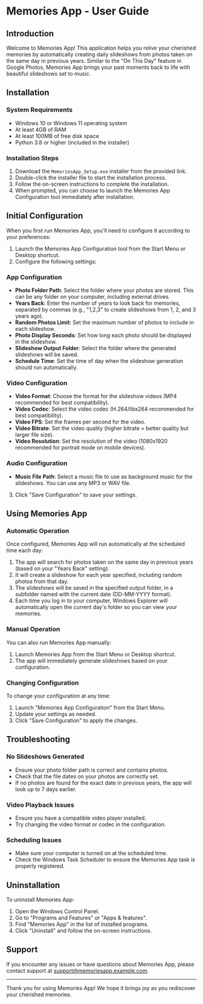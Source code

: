 # Memories App - User Guide

## Introduction

Welcome to Memories App! This application helps you relive your cherished memories by automatically creating daily slideshows from photos taken on the same day in previous years. Similar to the "On This Day" feature in Google Photos, Memories App brings your past moments back to life with beautiful slideshows set to music.

## Installation

### System Requirements

- Windows 10 or Windows 11 operating system
- At least 4GB of RAM
- At least 100MB of free disk space
- Python 3.8 or higher (included in the installer)

### Installation Steps

1. Download the `MemoriesApp_Setup.exe` installer from the provided link.
2. Double-click the installer file to start the installation process.
3. Follow the on-screen instructions to complete the installation.
4. When prompted, you can choose to launch the Memories App Configuration tool immediately after installation.

## Initial Configuration

When you first run Memories App, you'll need to configure it according to your preferences:

1. Launch the Memories App Configuration tool from the Start Menu or Desktop shortcut.
2. Configure the following settings:

### App Configuration

- **Photo Folder Path**: Select the folder where your photos are stored. This can be any folder on your computer, including external drives.
- **Years Back**: Enter the number of years to look back for memories, separated by commas (e.g., "1,2,3" to create slideshows from 1, 2, and 3 years ago).
- **Random Photos Limit**: Set the maximum number of photos to include in each slideshow.
- **Photo Display Seconds**: Set how long each photo should be displayed in the slideshow.
- **Slideshow Output Folder**: Select the folder where the generated slideshows will be saved.
- **Schedule Time**: Set the time of day when the slideshow generation should run automatically.

### Video Configuration

- **Video Format**: Choose the format for the slideshow videos (MP4 recommended for best compatibility).
- **Video Codec**: Select the video codec (H.264/libx264 recommended for best compatibility).
- **Video FPS**: Set the frames per second for the video.
- **Video Bitrate**: Set the video quality (higher bitrate = better quality but larger file size).
- **Video Resolution**: Set the resolution of the video (1080x1920 recommended for portrait mode on mobile devices).

### Audio Configuration

- **Music File Path**: Select a music file to use as background music for the slideshows. You can use any MP3 or WAV file.

3. Click "Save Configuration" to save your settings.

## Using Memories App

### Automatic Operation

Once configured, Memories App will run automatically at the scheduled time each day:

1. The app will search for photos taken on the same day in previous years (based on your "Years Back" setting).
2. It will create a slideshow for each year specified, including random photos from that day.
3. The slideshows will be saved in the specified output folder, in a subfolder named with the current date (DD-MM-YYYY format).
4. Each time you log in to your computer, Windows Explorer will automatically open the current day's folder so you can view your memories.

### Manual Operation

You can also run Memories App manually:

1. Launch Memories App from the Start Menu or Desktop shortcut.
2. The app will immediately generate slideshows based on your configuration.

### Changing Configuration

To change your configuration at any time:

1. Launch "Memories App Configuration" from the Start Menu.
2. Update your settings as needed.
3. Click "Save Configuration" to apply the changes.

## Troubleshooting

### No Slideshows Generated

- Ensure your photo folder path is correct and contains photos.
- Check that the file dates on your photos are correctly set.
- If no photos are found for the exact date in previous years, the app will look up to 7 days earlier.

### Video Playback Issues

- Ensure you have a compatible video player installed.
- Try changing the video format or codec in the configuration.

### Scheduling Issues

- Make sure your computer is turned on at the scheduled time.
- Check the Windows Task Scheduler to ensure the Memories App task is properly registered.

## Uninstallation

To uninstall Memories App:

1. Open the Windows Control Panel.
2. Go to "Programs and Features" or "Apps & features".
3. Find "Memories App" in the list of installed programs.
4. Click "Uninstall" and follow the on-screen instructions.

## Support

If you encounter any issues or have questions about Memories App, please contact support at support@memoriesapp.example.com.

---

Thank you for using Memories App! We hope it brings joy as you rediscover your cherished memories.

